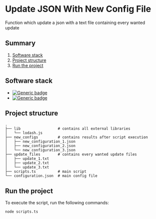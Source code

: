 ﻿
# Update JSON With New Config File

Function which update a json with a text file containing every wanted update 

## Summary

 1. [Software stack](#software-stack)
 2. [Project structure](#project-structure)
 3. [Run the project](#run-the-project)


## Software stack

- [![Generic badge](https://img.shields.io/badge/Node-v12.15.0-026e00.svg)](https://nodejs.org/en/)
- [![Generic badge](https://img.shields.io/badge/Lodash-v4.17.15-4b71ca.svg)](https://lodash.com/)

## Project structure

```
.
├── lib 				# contains all external libraries
│   └── lodash.js
├── new_configs 		# contains results after script execution
│   ├── new_configuration_1.json
│   ├── new_configuration_2.json
│   └── new_configuration_3.json
├── update_files		# contains every wanted update files
│   ├── update_1.txt
│   ├── update_2.txt
│   └── update_3.txt
├── scripts.ts			# main script
└── configuration.json	# main config file
```


## Run the project

To execute the script, run the following commands:

    node scripts.ts
